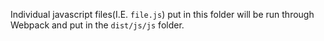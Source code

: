 Individual javascript files(I.E. `file.js`) put in this folder will be run through Webpack and put in the `dist/js/js` folder.
